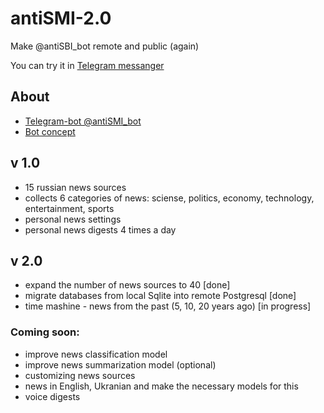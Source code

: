 # antiSMI-2.0
Make @antiSBI_bot remote and public (again)

You can try it in [Telegram messanger](https://t.me/antiSMI_bot)


## About
* [Telegram-bot @antiSMI_bot](https://t.me/antiSMI_bot)
* [Bot concept](https://1drv.ms/p/s!AhSi3BGNZZG0wIYqQnmkjIZzLdG4bQ?e=HpIGLe "Презентация")

## v 1.0
* 15 russian news sources
* collects 6 categories of news: sciense, politics, economy, technology, entertainment, sports
* personal news settings
* personal news digests 4 times a day

## v 2.0
* expand the number of news sources to 40 [done]
* migrate databases from local Sqlite into remote Postgresql  [done]
* time mashine - news from the past (5, 10, 20 years ago) [in progress]

### Coming soon:
* improve news classification model
* improve news summarization model (optional)
* customizing news sources
* news in English, Ukranian and make the necessary models for this
* voice digests
